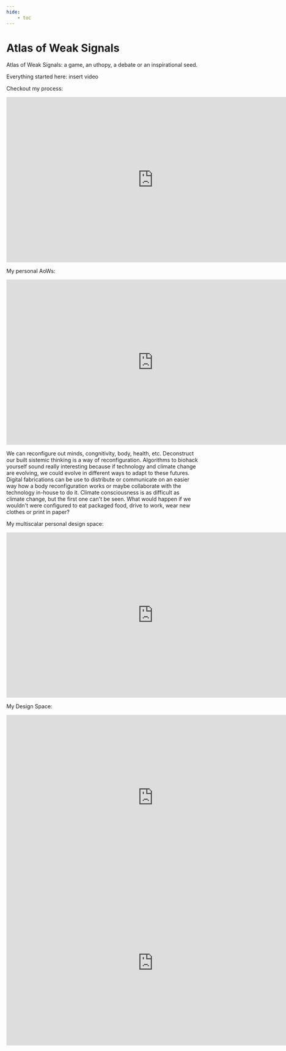 ```yaml
---
hide:
    - toc
---
```


# Atlas of Weak Signals

Atlas of Weak Signals: a game, an uthopy, a debate or an inspirational seed. 

Everything started here: insert video

Checkout my process:
<iframe width="768" height="432" src="https://miro.com/app/embed/uXjVNcaji3U=/?pres=1&frameId=3458764566420346875&embedId=926175183001" frameborder="0" scrolling="no" allow="fullscreen; clipboard-read; clipboard-write" allowfullscreen></iframe>

My personal AoWs: 
<iframe width="768" height="432" src="https://miro.com/app/embed/uXjVNcaji3U=/?pres=1&frameId=3458764566420418966&embedId=197430716145" frameborder="0" scrolling="no" allow="fullscreen; clipboard-read; clipboard-write" allowfullscreen></iframe>

We can reconfigure out minds, congnitivity, body, health, etc.
Deconstruct our built sistemic thinking is a way of reconfiguration.
Algorithms to biohack yourself sound really interesting because if technology and climate change are evolving, we could evolve in different ways to adapt to these futures.
Digital fabrications can be use to distribute or communicate on an easier way how a body reconfiguration works or maybe collaborate with the technology in-house to do it.
Climate consciousness is as difficult as climate change, but the first one can't be seen.
What would happen if we wouldn't were configured to eat packaged food, drive to work, wear new clothes or print in paper?

My multiscalar personal design space: 
<iframe width="768" height="432" src="https://miro.com/app/embed/uXjVNcaji3U=/?pres=1&frameId=3458764566885348736&embedId=107737732241" frameborder="0" scrolling="no" allow="fullscreen; clipboard-read; clipboard-write" allowfullscreen></iframe>

My Design Space:
<iframe width="768" height="432" src="https://miro.com/app/embed/uXjVNcaji3U=/?pres=1&frameId=3458764566466016583&embedId=635227858151" frameborder="0" scrolling="no" allow="fullscreen; clipboard-read; clipboard-write" allowfullscreen></iframe>

<iframe width="768" height="432" src="https://miro.com/app/live-embed/uXjVNcaji3U=/?moveToViewport=4969,-1393,6607,3654&embedId=998522574236" frameborder="0" scrolling="no" allow="fullscreen; clipboard-read; clipboard-write" allowfullscreen></iframe>


